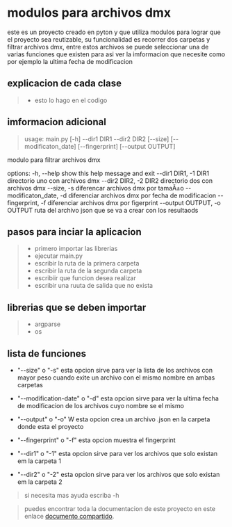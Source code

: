 # modulos para archivos dmx
este es un proyecto creado en pyton y que utiliza modulos para lograr que el proyecto sea reutizable, su funcionalidad es recorrer dos carpetas y filtrar archivos dmx, entre estos archivos se puede seleccionar una de varias funciones que existen para asi ver la imformacion que necesite como por ejemplo la ultima fecha de modificacion
## explicacion de cada clase 
> - esto lo hago en el codigo

## imformacion adicional
>  usage: main.py [-h] --dir1 DIR1 --dir2 DIR2 [--size] [--modificaton_date] [--fingerprint] [--output OUTPUT]

  modulo para filtrar archivos dmx

  options:
   -h, --help            show this help message and exit
   --dir1 DIR1, -1 DIR1  directorio uno con archivos dmx
   --dir2 DIR2, -2 DIR2  directorio dos con archivos dmx
   --size, -s            diferencar archivos dmx por tamaÃ±o
   --modificaton_date, -d
                         diferenciar archivos dmx por fecha de modificacion
   --fingerprint, -f     diferenciar archivos dmx por figerprint
   --output OUTPUT, -o OUTPUT
                          ruta del archivo json que se va a crear con los resultaods

## pasos para inciar la aplicacion 
> - primero importar las librerias
> - ejecutar main.py
> - escribir la ruta de la primera carpeta
> - escribir la ruta de la segunda carpeta
> - escribiir que funcion desea realizar
> - escribir una ruuta de salida que no exista
## librerias que se deben importar
> - argparse
> - os
## lista de funciones

- "--size" o "-s"  esta opcion sirve para ver la lista de los archivos con mayor peso cuando exite un archivo con el mismo nombre en ambas carpetas

- "--modification-date" o "-d" esta opcion sirve para ver la ultima fecha de modificacion  de los archivos cuyo nombre se el mismo

- "--output" o "-o" W esta opcion crea un archivo .json en la carpeta donde esta el proyecto

- "--fingerprint" o "-f" esta opcion muestra el fingerprint

- "--dir1" o "-1" esta opcion sirve para ver los archivos que solo existan em la carpeta 1

- "--dir2" o "-2" esta opcion sirve para ver los archivos que solo existan em la carpeta 2

> si necesita mas ayuda escriba  -h


>puedes encontrar toda la documentacion de este proyecto en este enlace [documento compartido](https://docs.google.com/document/d/1dEbk0qI2qlFbcdrTo5B1w-_0NxUv8osXjdjIssEdNR0/edit#heading=h.3ti6jx56udpj).
